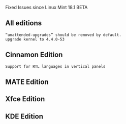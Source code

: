 Fixed Issues since Linux Mint 18.1 BETA

All editions
------------
    “unattended-upgrades” should be removed by default.
    upgrade kernel to 4.4.0-53

Cinnamon Edition
----------------
    Support for RTL languages in vertical panels


MATE Edition
------------


Xfce Edition
------------


KDE Edition
-----------
